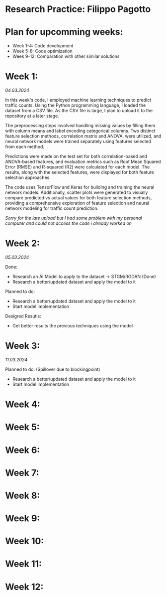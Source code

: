 # Research Practice: Filippo Pagotto

# Plan for upcomming weeks:
* Week 1-4: Code development
* Week 5-8: Code optimization
* Week 9-12: Comparation with other similar solutions

# Week 1:
*04.03.2024*

In this week's code, I employed machine learning techniques to predict traffic counts. Using the Python programming language, I loaded the dataset from a CSV file. As the CSV file is large, I plan to upload it to the repository at a later stage.

The preprocessing steps involved handling missing values by filling them with column means and label encoding categorical columns. Two distinct feature selection methods, correlation matrix and ANOVA, were utilized, and neural network models were trained separately using features selected from each method.

Predictions were made on the test set for both correlation-based and ANOVA-based features, and evaluation metrics such as Root Mean Squared Error (RMSE) and R-squared (R2) were calculated for each model. The results, along with the selected features, were displayed for both feature selection approaches.

The code uses TensorFlow and Keras for building and training the neural network models. Additionally, scatter plots were generated to visually compare predicted vs actual values for both feature selection methods, providing a comprehensive exploration of feature selection and neural network modeling for traffic count prediction.

*Sorry for the late upload but I had some problem with my personal computer and could not access the code i already worked on*

# Week 2:
*05.03.2024*

Done:
- Research an AI Model to apply to the dataset -> STGM/RGDAN (Done)
- Research a better/updated dataset and apply the model to it

Planned to do:
- Research a better/updated dataset and apply the model to it
- Start model implementation

Desigred Resutls: 
- Get better results the previous techniques using the model

# Week 3:
*11.03.2024*

Planned to do: (Spillover due to blockingpoint)
- Research a better/updated dataset and apply the model to it
- Start model implementation


  
# Week 4:

# Week 5:

# Week 6:

# Week 7:

# Week 8:

# Week 9:

# Week 10:

# Week 11:

# Week 12:
